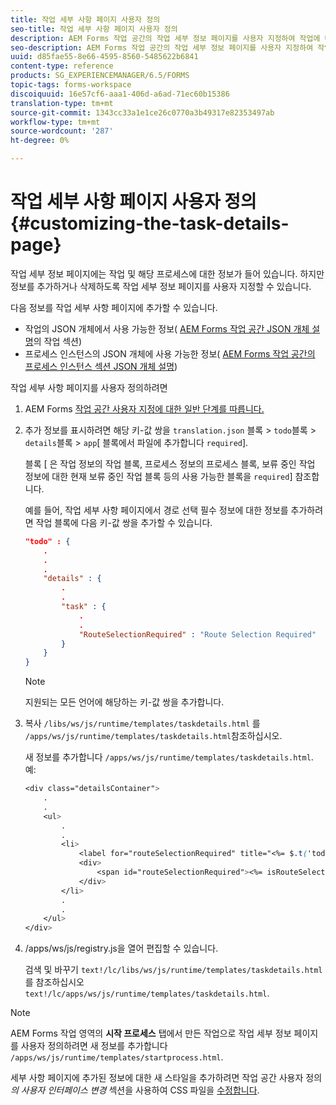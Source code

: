 ```yaml
---
title: 작업 세부 사항 페이지 사용자 정의
seo-title: 작업 세부 사항 페이지 사용자 정의
description: AEM Forms 작업 공간의 작업 세부 정보 페이지를 사용자 지정하여 작업에 대해 표시되는 기본 정보를 수정하는 방법.
seo-description: AEM Forms 작업 공간의 작업 세부 정보 페이지를 사용자 지정하여 작업에 대해 표시되는 기본 정보를 수정하는 방법.
uuid: d85fae55-8e66-4595-8560-5485622b6841
content-type: reference
products: SG_EXPERIENCEMANAGER/6.5/FORMS
topic-tags: forms-workspace
discoiquuid: 16e57cf6-aaa1-406d-a6ad-71ec60b15386
translation-type: tm+mt
source-git-commit: 1343cc33a1e1ce26c0770a3b49317e82353497ab
workflow-type: tm+mt
source-wordcount: '287'
ht-degree: 0%

---
```



# 작업 세부 사항 페이지 사용자 정의 {#customizing-the-task-details-page}

작업 세부 정보 페이지에는 작업 및 해당 프로세스에 대한 정보가 들어 있습니다. 하지만 정보를 추가하거나 삭제하도록 작업 세부 정보 페이지를 사용자 지정할 수 있습니다.

다음 정보를 작업 세부 사항 페이지에 추가할 수 있습니다.

* 작업의 JSON 개체에서 사용 가능한 정보( [AEM Forms 작업 공간 JSON 개체 설명](/help/forms/using/html-workspace-json-object-description.md)의 작업 섹션)
* 프로세스 인스턴스의 JSON 개체에 사용 가능한 정보( [AEM Forms 작업 공간의 프로세스 인스턴스 섹션 JSON 개체 설명](/help/forms/using/html-workspace-json-object-description.md))

작업 세부 사항 페이지를 사용자 정의하려면

1. AEM Forms [작업 공간 사용자 지정에 대한 일반 단계를 따릅니다.](/help/forms/using/generic-steps-html-workspace-customization.md)
1. 추가 정보를 표시하려면 해당 키-값 쌍을 `translation.json` 블록 > `todo`블록 > `details`블록 > `app`[ 블록에서 파일에 추가합니다 `required`].

   블록 [ 은 작업 정보의 작업 블록, 프로세스 정보의 프로세스 블록, 보류 중인 작업 정보에 대한 현재 보류 중인 작업 블록 등의 사용 가능한 블록을 `required`] 참조합니다.

   예를 들어, 작업 세부 사항 페이지에서 경로 선택 필수 정보에 대한 정보를 추가하려면 작업 블록에 다음 키-값 쌍을 추가할 수 있습니다.

   ```json
   "todo" : {
       .
       .
       .
       "details" : {
           .
           .
           "task" : {
               .
               .
               "RouteSelectionRequired" : "Route Selection Required"
           }
       }
   }
   ```

   >[!NOTE]
   >
   >지원되는 모든 언어에 해당하는 키-값 쌍을 추가합니다.

1. 복사 `/libs/ws/js/runtime/templates/taskdetails.html` 를 `/apps/ws/js/runtime/templates/taskdetails.html`참조하십시오.

   새 정보를 추가합니다 `/apps/ws/js/runtime/templates/taskdetails.html`. 예:

   ```css
   <div class="detailsContainer">
       .
       .
       <ul>
           .
           .
           <li>
               <label for="routeSelectionRequired" title="<%= $.t('todo.details.task.RouteSelectionRequired')%>"><%= $.t('todo.details.task.RouteSelectionRequired')%></label>
               <div>
                   <span id="routeSelectionRequired"><%= isRouteSelectionRequired != null ? isRouteSelectionRequired : ''%></span>
               </div>
           </li>
           .
           .
       </ul>
   </div>
   ```

1. /apps/ws/js/registry.js을 열어 편집할 수 있습니다.

   검색 및 바꾸기 `text!/lc/libs/ws/js/runtime/templates/taskdetails.html` 를 참조하십시오 `text!/lc/apps/ws/js/runtime/templates/taskdetails.html`.

>[!NOTE]
>
>AEM Forms 작업 영역의 **시작 프로세스** 탭에서 만든 작업으로 작업 세부 정보 페이지를 사용자 정의하려면 새 정보를 추가합니다 `/apps/ws/js/runtime/templates/startprocess.html`.
>
>세부 사항 페이지에 추가된 정보에 대한 새 스타일을 추가하려면 작업 공간 사용자 정의 *의 사용자 인터페이스 변경* 섹션을 사용하여 CSS 파일을 [수정합니다](changing-locale-user-interface.md).
